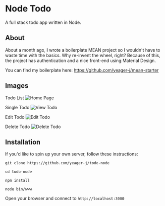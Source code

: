 # Node Todo
A full stack todo app written in Node. 

## About
About a month ago, I wrote a boilerplate MEAN project so I wouldn't have to waste time with the basics. Why re-invent the wheel, right? Because of this, the project has authentication and a nice front-end using Material Design. 

You can find my boilerplate here: https://github.com/yeager-j/mean-starter

## Images

Todo List
![Home Page](http://i.imgur.com/iIYGiRn.png)

Single Todo
![View Todo](http://i.imgur.com/MQY6Pib.png)

Edit Todo
![Edit Todo](http://i.imgur.com/jNDakPt.png)

Delete Todo
![Delete Todo](http://i.imgur.com/Ln7i1Qy.png)


## Installation
If you'd like to spin up your own server, follow these instructions:

`git clone https://github.com/yeager-j/todo-node`

`cd todo-node`

`npm install`

`node bin/www`

Open your browser and connect to `http://localhost:3000`